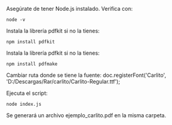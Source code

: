 Asegúrate de tener Node.js instalado.
    Verifica con:

    node -v

Instala la librería pdfkit si no la tienes:

    npm install pdfkit

Instala la librería pdfkit si no la tienes:

    npm install pdfmake

Cambiar ruta donde se tiene la fuente:
    doc.registerFont('Carlito', 'D:/Descargas/Rar/carlito/Carlito-Regular.ttf');

Ejecuta el script:

    node index.js


Se generará un archivo ejemplo_carlito.pdf en la misma carpeta.